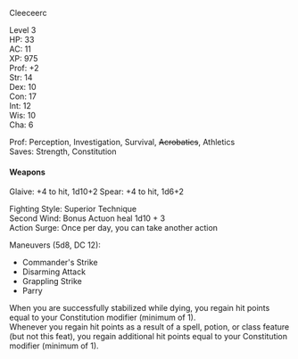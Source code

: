 Cleeceerc

Level 3 \
HP: 33 \
AC: 11 \
XP: 975 \
Prof: +2 \
Str: 14 \
Dex: 10 \
Con: 17 \
Int: 12 \
Wis: 10 \
Cha: 6 

Prof: Perception, Investigation, Survival, ~~Acrobatics~~, Athletics \
Saves: Strength, Constitution

#### Weapons
Glaive: +4 to hit, 1d10+2 
Spear: +4 to hit, 1d6+2

Fighting Style: Superior Technique \
Second Wind: Bonus Actuon heal 1d10 + 3 \
Action Surge: Once per day, you can take another action

Maneuvers (5d8, DC 12): 
- Commander's Strike
- Disarming Attack
- Grappling Strike
- Parry

When you are successfully stabilized while dying, you regain hit points equal to your Constitution modifier (minimum of 1). \
Whenever you regain hit points as a result of a spell, potion, or class feature (but not this feat), you regain additional hit points equal to your Constitution modifier (minimum of 1).
